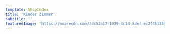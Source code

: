 ```yaml
---
template: ShopIndex
title: 'Kinder Zimmer'
subtitle: ''
featuredImage: 'https://ucarecdn.com/3dc52a17-1029-4c14-8def-ec2f4513395c/'
---
```


